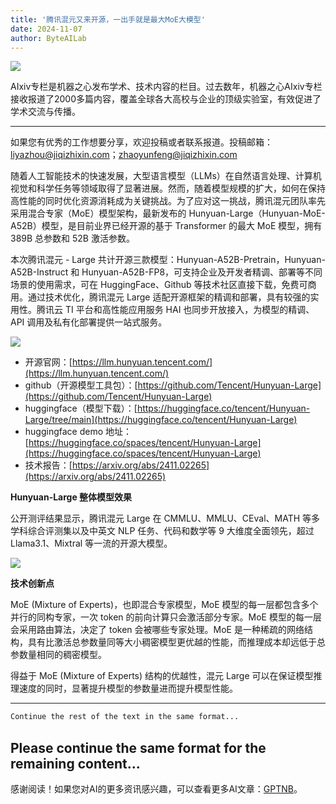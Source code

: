 ```yaml
---
title: '腾讯混元又来开源，一出手就是最大MoE大模型'
date: 2024-11-07
author: ByteAILab
---
```


![](https://image.jiqizhixin.com/uploads/editor/93edddff-5754-4dcf-a2c2-092e0c9fb9bd/640.png)

AIxiv专栏是机器之心发布学术、技术内容的栏目。过去数年，机器之心AIxiv专栏接收报道了2000多篇内容，覆盖全球各大高校与企业的顶级实验室，有效促进了学术交流与传播。

---
如果您有优秀的工作想要分享，欢迎投稿或者联系报道。投稿邮箱：liyazhou@jiqizhixin.com；zhaoyunfeng@jiqizhixin.com

随着人工智能技术的快速发展，大型语言模型（LLMs）在自然语言处理、计算机视觉和科学任务等领域取得了显著进展。然而，随着模型规模的扩大，如何在保持高性能的同时优化资源消耗成为关键挑战。为了应对这一挑战，腾讯混元团队率先采用混合专家（MoE）模型架构，最新发布的 Hunyuan-Large（Hunyuan-MoE-A52B）模型，是目前业界已经开源的基于 Transformer 的最大 MoE 模型，拥有 389B 总参数和 52B 激活参数。

本次腾讯混元 - Large 共计开源三款模型：Hunyuan-A52B-Pretrain，Hunyuan-A52B-Instruct 和 Hunyuan-A52B-FP8，可支持企业及开发者精调、部署等不同场景的使用需求，可在 HuggingFace、Github 等技术社区直接下载，免费可商用。通过技术优化，腾讯混元 Large 适配开源框架的精调和部署，具有较强的实用性。腾讯云 TI 平台和高性能应用服务 HAI 也同步开放接入，为模型的精调、API 调用及私有化部署提供一站式服务。

![](https://image.jiqizhixin.com/uploads/editor/723df067-05af-402b-8a66-ddabe0a9db60/640.png)

- 开源官网：[https://llm.hunyuan.tencent.com/](https://llm.hunyuan.tencent.com/)
- github（开源模型工具包）：[https://github.com/Tencent/Hunyuan-Large](https://github.com/Tencent/Hunyuan-Large)
- huggingface（模型下载）：[https://huggingface.co/tencent/Hunyuan-Large/tree/main](https://huggingface.co/tencent/Hunyuan-Large)
- huggingface demo 地址：[https://huggingface.co/spaces/tencent/Hunyuan-Large](https://huggingface.co/spaces/tencent/Hunyuan-Large)
- 技术报告：[https://arxiv.org/abs/2411.02265](https://arxiv.org/abs/2411.02265)

**Hunyuan-Large 整体模型效果**

公开测评结果显示，腾讯混元 Large 在 CMMLU、MMLU、CEval、MATH 等多学科综合评测集以及中英文 NLP 任务、代码和数学等 9 大维度全面领先，超过 Llama3.1、Mixtral 等一流的开源大模型。

![](https://image.jiqizhixin.com/uploads/editor/ead20f45-3601-4485-ae45-06f999da5b6d/640.png)

**技术创新点**

MoE (Mixture of Experts)，也即混合专家模型，MoE 模型的每一层都包含多个并行的同构专家，一次 token 的前向计算只会激活部分专家。MoE 模型的每一层会采用路由算法，决定了 token 会被哪些专家处理。MoE 是一种稀疏的网络结构，具有比激活总参数量同等大小稠密模型更优越的性能，而推理成本却远低于总参数量相同的稠密模型。

得益于 MoE (Mixture of Experts) 结构的优越性，混元 Large 可以在保证模型推理速度的同时，显著提升模型的参数量进而提升模型性能。

---

```markdown
Continue the rest of the text in the same format...

```

Please continue the same format for the remaining content...
---
感谢阅读！如果您对AI的更多资讯感兴趣，可以查看更多AI文章：[GPTNB](https://gptnb.com)。
